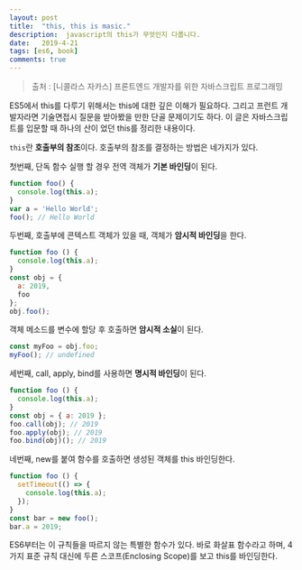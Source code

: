 ```yaml
---
layout: post
title:  "this, this is masic."
description:  javascript의 this가 무엇인지 다룹니다.
date:   2019-4-21
tags: [es6, book]
comments: true
---
```

> 출처 : [니콜라스 자카스] 프론트엔드 개발자를 위한 자바스크립트 프로그래밍

ES5에서 this를 다루기 위해서는 this에 대한 깊은 이해가 필요하다. 그리고 프런트 개발자라면 기술면접시 질문을 받아봤을 만한 단골 문제이기도 하다.
이 글은 자바스크립트를 입문할 때 하나의 산이 었던 this를 정리한 내용이다. 

`this`란 **호출부의 참조**이다. 호출부의 참조를 결정하는 방법은 네가지가 있다.

첫번째, 단독 함수 실행 할 경우 전역 객체가 **기본 바인딩**이 된다.
```js
function foo() {
  console.log(this.a);
}
var a = 'Hello World';
foo(); // Hello World
```

두번째, 호출부에 콘텍스트 객체가 있을 때, 객체가 **암시적 바인딩**을 한다.
```js
function foo () {
  console.log(this.a);
}
const obj = {
  a: 2019,
  foo
};
obj.foo();
```
객체 메소드를 변수에 할당 후 호출하면 **암시적 소실**이 된다.
```js
const myFoo = obj.foo;
myFoo(); // undefined
```

세번째, call, apply, bind를 사용하면 **명시적 바인딩**이 된다.
```js
function foo () {
  console.log(this.a);
}
const obj = { a: 2019 };
foo.call(obj); // 2019
foo.apply(obj); // 2019
foo.bind(obj)(); // 2019
```

네번째, new를 붙여 함수를 호출하면 생성된 객체를 this 바인딩한다.
```js
function foo () {
  setTimeout(() => {
    console.log(this.a);
  });
}
const bar = new foo();
bar.a = 2019;
```

ES6부터는 이 규칙들을 따르지 않는 특별한 함수가 있다. 바로 화살표 함수라고 하며, 4가지 표준 규칙 대신에 두른 스코프(Enclosing Scope)를 보고 this를 바인딩한다.